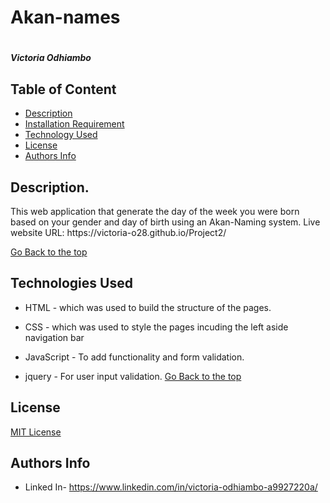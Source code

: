 # Akan-names
# 
##### Victoria Odhiambo
## Table of Content
+ [Description](#Description)
+ [Installation Requirement](#Installation)
+ [Technology Used](#technologies-used)
+ [License](#license)
+ [Authors Info](#authors-info)
## Description.
<p>This web application that generate the day of the week you were born based on your gender and day of birth using an Akan-Naming system.
Live website URL: https://victoria-o28.github.io/Project2/ </p>


[Go Back to the top](#my-portfolio)
## Technologies Used
* HTML - which was used to build the structure of the pages.
 
 * CSS - which was used to style the pages incuding the left aside navigation bar
 
 * JavaScript - To add functionality and form validation.

 * jquery - For user input validation.
[Go Back to the top](#akan-names)
## License
[MIT License](LICENSE)
## Authors Info
* Linked In- https://www.linkedin.com/in/victoria-odhiambo-a9927220a/
